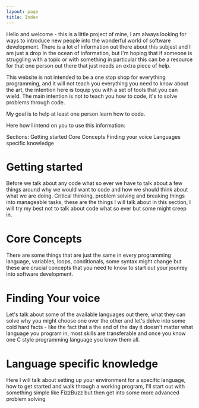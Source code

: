 ```yaml
---
layout: page
title: Index
---
```


Hello and welcome - this is a little project of mine, I am always looking for ways to introduce new people into the wonderful world of software development. There is a lot of information out there about this subjest and I am just a drop in the ocean of information, but I'm hoping that if someone is struggling with a topic or with something in particular this can be a resource for that one person out there that just needs an extra piece of help.

This website is not intended to be a one stop shop for everything programming, and it will not teach you everything you need to know about the art, the intention here is toquip you with a set of tools that you can wield. The main intention is not to teach you how to code, it's to solve problems through code.

My goal is to help at least one person learn how to code.

Here how I intend on you to use this information:

Sections: 
    Getting started
    Core Concepts
    Finding your voice
    Languages specific knowledge

# Getting started

Before we talk about any code what so ever we have to talk about a few things around why we would want to code and how we should think about what we are doing. Critical thinking, problem solving and breaking things into manageable tasks, these are the things I will talk about in this section, I will try my best not to talk about code what so ever but some might creep in.

# Core Concepts

There are some things that are just the same in every programming language, variables, loops, conditionals, some syntax might change but these are crucial concepts that you need to know to start out your jounrey into software development. 

# Finding Your voice

Let's talk about some of the available languages out there, what they can solve why you might choose one over the other and let's delve into some cold hard facts - like the fact that a the end of the day it doesn't matter what language you program in, most skills are transferable and once you know one C style programming language you know them all.

# Language specific knowledge

Here I will talk about setting up your environment for a specific language, how to get started and walk through a working program, I'll start out with something simple like FizzBuzz but then get into some more advanced problem solving
